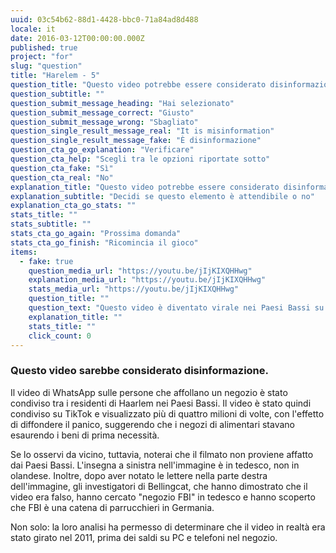 ```yaml
---
uuid: 03c54b62-88d1-4428-bbc0-71a84ad8d488
locale: it
date: 2016-03-12T00:00:00.000Z
published: true
project: "for"
slug: "question"
title: "Harelem - 5"
question_title: "Questo video potrebbe essere considerato disinformazione?"
question_subtitle: ""
question_submit_message_heading: "Hai selezionato"
question_submit_message_correct: "Giusto"
question_submit_message_wrong: "Sbagliato"
question_single_result_message_real: "It is misinformation"
question_single_result_message_fake: "È disinformazione"
question_cta_go_explanation: "Verificare"
question_cta_help: "Scegli tra le opzioni riportate sotto"
question_cta_fake: "Sì"
question_cta_real: "No"
explanation_title: "Questo video potrebbe essere considerato disinformazione?"
explanation_subtitle: "Decidi se questo elemento è attendibile o no"
explanation_cta_go_stats: ""
stats_title: ""
stats_subtitle: ""
stats_cta_go_again: "Prossima domanda"
stats_cta_go_finish: "Ricomincia il gioco"
items:
  - fake: true
    question_media_url: "https://youtu.be/jIjKIXQHHwg"
    explanation_media_url: "https://youtu.be/jIjKIXQHHwg"
    stats_media_url: "https://youtu.be/jIjKIXQHHwg"
    question_title: ""
    question_text: "Questo video è diventato virale nei Paesi Bassi su piattaforme come TikTok e WhatsApp nel marzo 2020, all'inizio della pandemia Covid-19 in Europa, come prova che i negozi di alimentari erano assaltati dai clienti che facevano le scorte."
    explanation_title: ""
    stats_title: ""
    click_count: 0
---
```

### Questo video sarebbe considerato disinformazione.

Il video di WhatsApp sulle persone che affollano un negozio è stato condiviso tra i residenti di Haarlem nei Paesi Bassi. Il video è stato quindi condiviso su TikTok e visualizzato più di quattro milioni di volte, con l'effetto di diffondere il panico, suggerendo che i negozi di alimentari stavano esaurendo i beni di prima necessità. 

Se lo osservi da vicino, tuttavia, noterai che il filmato non proviene affatto dai Paesi Bassi. L'insegna a sinistra nell'immagine è in tedesco, non in olandese. Inoltre, dopo aver notato le lettere nella parte destra dell'immagine, gli investigatori di Bellingcat, che hanno dimostrato che il video era falso, hanno cercato "negozio FBI" in tedesco e hanno scoperto che FBI è una catena di parrucchieri in Germania. 

Non solo: la loro analisi ha permesso di determinare che il video in realtà era stato girato nel 2011, prima dei saldi su PC e telefoni nel negozio.

